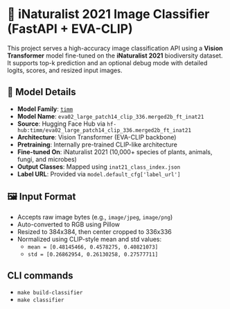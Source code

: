 # 🌿 iNaturalist 2021 Image Classifier (FastAPI + EVA-CLIP)

This project serves a high-accuracy image classification API using a **Vision Transformer** model fine-tuned on the **iNaturalist 2021** biodiversity dataset. It supports top-k prediction and an optional debug mode with detailed logits, scores, and resized input images.

## 🧠 Model Details

- **Model Family**: [`timm`](https://github.com/rwightman/pytorch-image-models)
- **Model Name**: `eva02_large_patch14_clip_336.merged2b_ft_inat21`
- **Source**: Hugging Face Hub via `hf-hub:timm/eva02_large_patch14_clip_336.merged2b_ft_inat21`
- **Architecture**: Vision Transformer (EVA-CLIP backbone)
- **Pretraining**: Internally pre-trained CLIP-like architecture
- **Fine-tuned On**: iNaturalist 2021 (10,000+ species of plants, animals, fungi, and microbes)
- **Output Classes**: Mapped using `inat21_class_index.json`
- **Label URL**: Provided via `model.default_cfg['label_url']`

## 🖼️ Input Format

- Accepts raw image bytes (e.g., `image/jpeg`, `image/png`)
- Auto-converted to RGB using Pillow
- Resized to 384x384, then center cropped to 336x336
- Normalized using CLIP-style mean and std values:
  - `mean = [0.48145466, 0.4578275, 0.40821073]`
  - `std = [0.26862954, 0.26130258, 0.27577711]`

## CLI commands
- `make build-classifier`
- `make classifier`
